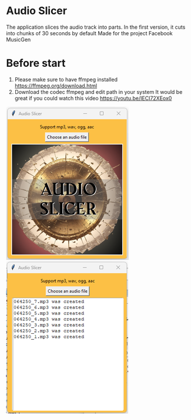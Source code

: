 # Audio Slicer
The application slices the audio track into parts. 
In the first version, it cuts into chunks of 30 seconds by default
Made for the project Facebook MusicGen

# Before start

1. Please make sure to have ffmpeg installed
https://ffmpeg.org/download.html
2. Download the codec ffmpeg and edit path in your system
It would be great if you could watch this video https://youtu.be/IECI72XEox0

![Screenshot](/screenshots/scr.png)
![Screenshot](/screenshots/scr2.png)